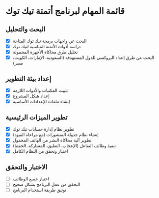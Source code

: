 # قائمة المهام لبرنامج أتمتة تيك توك

## البحث والتحليل
- [x] البحث عن واجهات برمجة تيك توك المتاحة
- [x] دراسة أدوات الأتمتة المناسبة لتيك توك
- [x] تحليل طرق محاكاة الأجهزة المحمولة
- [x] البحث عن طرق إعداد البروكسي للدول المستهدفة (السعودية، الإمارات، الكويت، مصر)

## إعداد بيئة التطوير
- [x] تثبيت المكتبات والأدوات اللازمة
- [x] إعداد هيكل المشروع
- [x] إنشاء ملفات الإعدادات الأساسية

## تطوير الميزات الرئيسية
- [x] تطوير نظام إدارة حسابات تيك توك
- [x] إنشاء نظام جدولة المنشورات (مع مراعاة القيود)
- [x] تطوير آلية محاكاة النشر من الهاتف المحمول
- [x] تنفيذ وظائف التفاعل (الإعجاب، التعليق، المشاركة، الحفظ)
- [x] اختبار وتحقق من النظام الكامل

## الاختبار والتحقق
- [ ] اختبار جميع الوظائف
- [ ] التحقق من عمل البرنامج بشكل صحيح
- [ ] توثيق طريقة استخدام البرنامج
